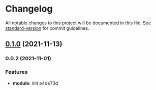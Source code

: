 # Changelog

All notable changes to this project will be documented in this file. See [standard-version](https://github.com/conventional-changelog/standard-version) for commit guidelines.

## [0.1.0](///compare/v0.0.2...v0.1.0) (2021-11-13)

### 0.0.2 (2021-11-01)


### Features

* **module:** init e4de73d
